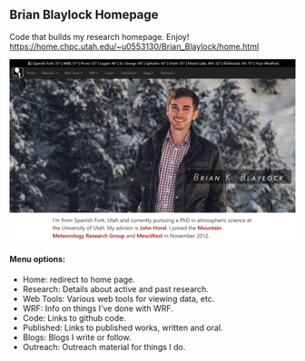 ## Brian Blaylock Homepage

Code that builds my research homepage. Enjoy!  
https://home.chpc.utah.edu/~u0553130/Brian_Blaylock/home.html

![](images/home_screenshot.png)

#### Menu options:
- Home: redirect to home page.
- Research: Details about active and past research.
- Web Tools: Various web tools for viewing data, etc.
- WRF: Info on things I've done with WRF.
- Code: Links to github code.
- Published: Links to published works, written and oral. 
- Blogs: Blogs I write or follow.
- Outreach: Outreach material for things I do.
